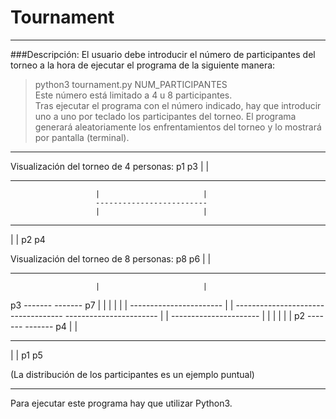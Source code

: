 # Tournament

-----------

###Descripción:
El usuario debe introducir el número de participantes del torneo a la hora de ejecutar el programa de 
la siguiente manera:  
> python3 tournament.py NUM_PARTICIPANTES  
Este número está limitado a 4 u 8 participantes.  
Tras ejecutar el programa con el número indicado, hay que introducir uno a uno por teclado los participantes
del torneo. El programa generará aleatoriamente los enfrentamientos del torneo y lo mostrará por pantalla (terminal).

-----------

Visualización del torneo de 4 personas:
p1                                                                  p3
 |                                                                  |
 -----------------------                       ----------------------
                       |                       |
                       -------------------------
                       |                       |
 -----------------------                       ----------------------
 |                                                                  |
p2                                                                  p4

Visualización del torneo de 8 personas:
p8                                                                  p6
 |                                                                  |
 -----------------------                       ----------------------
                       |                       |
p3                     -------           -------                    p7
 |                     |     |           |     |                    |
 -----------------------     |           |     ----------------------
                             -------------
 -----------------------     |           |     ----------------------
 |                     |     |           |     |                    |
p2                     -------           -------                    p4
                       |                       |
 -----------------------                       ----------------------
 |                                                                  |
p1                                                                  p5

(La distribución de los participantes es un ejemplo puntual)

-----------

Para ejecutar este programa hay que utilizar Python3.
